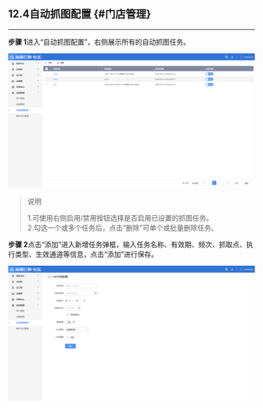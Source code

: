 ## 12.4自动抓图配置 {#门店管理}

---

**步骤 1**进入“自动抓图配置”，右侧展示所有的自动抓图任务。

![](/assets/zi-dong-zhua-tu.png)

> 说明
>
> 1.可使用右侧启用/禁用按钮选择是否启用已设置的抓图任务。  
> 2.勾选一个或多个任务后，点击“删除”可单个或批量删除任务。

**步骤 2**点击“添加”进入新增任务弹框，输入任务名称、有效期、频次、抓取点、执行类型、生效通道等信息，点击“添加”进行保存。

![](/assets/zhua-tu-pei-zhi.png)





